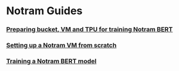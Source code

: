 # Notram Guides

### [Preparing bucket, VM and TPU for training Notram BERT](https://github.com/NBAiLab/notram/blob/master/setting_up_machines_for_training.md)
### [Setting up a Notram VM from scratch](https://github.com/NBAiLab/notram/blob/master/set_up_vm.md)
### [Training a Notram BERT model](https://github.com/NBAiLab/notram/blob/master/start_training.md)
